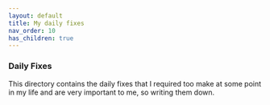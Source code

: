 ```yaml
---
layout: default
title: My daily fixes
nav_order: 10
has_children: true
---
```


### Daily Fixes

This directory contains the daily fixes that I required too make at some point in my life and are very important to me, so writing them down.